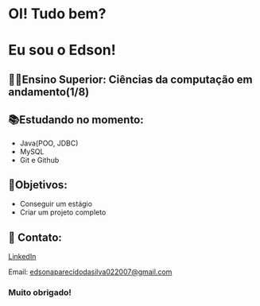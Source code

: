 # OI! Tudo bem?
# Eu sou o Edson!

## 👨‍🎓Ensino Superior: Ciências da computação em andamento(1/8)

## 📚Estudando no momento:

- Java(POO, JDBC)
- MySQL
- Git e Github

## 🎯Objetivos:

- Conseguir um estágio
- Criar um projeto completo

## 📲 Contato:
[LinkedIn](https://www.linkedin.com/in/edson-aparecido-da-silva-a7b095328/)

Email: edsonaparecidodasilva022007@gmail.com

### Muito obrigado!
  
